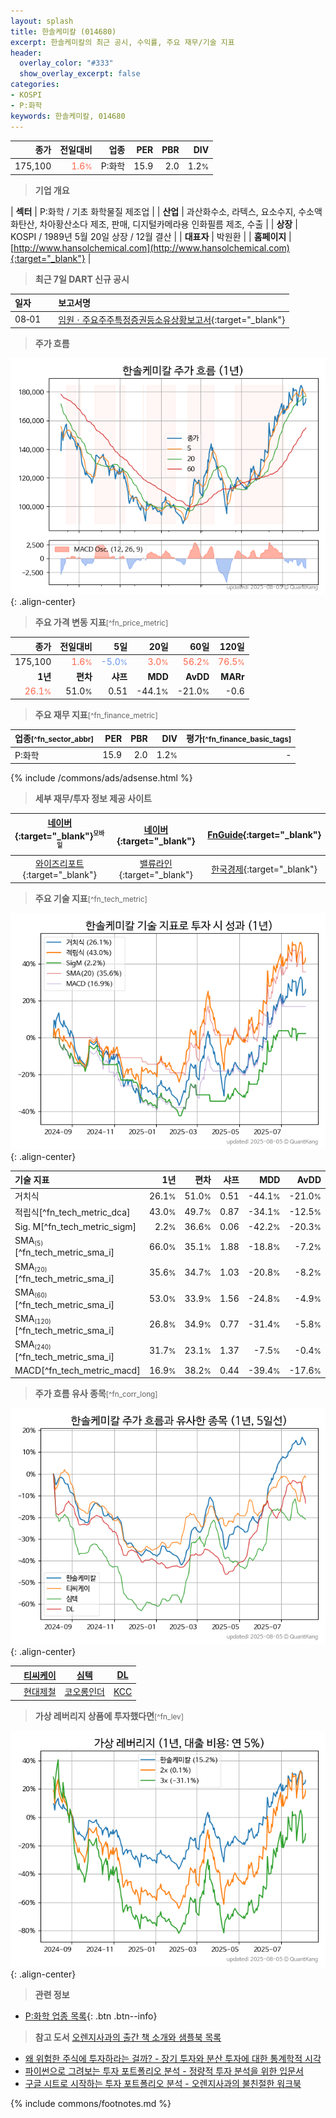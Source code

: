 ```yaml
---
layout: splash
title: 한솔케미칼 (014680)
excerpt: 한솔케미칼의 최근 공시, 수익률, 주요 재무/기술 지표
header:
  overlay_color: "#333"
  show_overlay_excerpt: false
categories:
- KOSPI
- P:화학
keywords: 한솔케미칼, 014680
---
```


| **종가** | **전일대비** | **업종** | **PER** | **PBR** | **DIV** |
| -------: | -----------: | -------: | ------: | ------: | ------: |
| 175,100 | <span style="color: tomato">1.6<small>%</small></span> | P:화학 | 15.9 | 2.0 | 1.2<small>%</small> |

<!-- more -->


> **기업 개요**<a id="company"></a>

| <span style="white-space:nowrap;">**섹터**</span> | P:화학 / 기초 화학물질 제조업 |
| <span style="white-space:nowrap;">**산업**</span> | 과산화수소, 라텍스, 요소수지, 수소액화탄산, 차아황산소다 제조, 판매, 디지털카메라용 인화필름 제조, 수출 |
| <span style="white-space:nowrap;">**상장**</span> | KOSPI / 1989년 5월 20일 상장 / 12월 결산 |
| <span style="white-space:nowrap;">**대표자**</span> | 박원환 |
| <span style="white-space:nowrap;">**홈페이지**</span> | [http://www.hansolchemical.com](http://www.hansolchemical.com){:target="_blank"} |


> **최근 7일 DART 신규 공시**<a id="dart"></a>

| **일자** |      | **보고서명** |
| :------- | :--- | :----------- |
| 08&#x2011;01 | | [임원ㆍ주요주주특정증권등소유상황보고서](https://dart.fss.or.kr/dsaf001/main.do?rcpNo=20250801000221){:target="_blank"} |


> **주가 흐름**<a id="price"></a>

![014680](/stock/images/014680.png){: .align-center}


> **주요 가격 변동 지표**<small>[^fn_price_metric]</small>

| **종가** | **전일대비** | **5일** | **20일** | **60일** | **120일** |
| -------: | -----------: | ------: | -------: | -------: | --------: |
| 175,100 | <span style="color: tomato">1.6<small>%</small></span> | <span style="color: cornflowerblue">-5.0<small>%</small></span> | <span style="color: tomato">3.0<small>%</small></span> | <span style="color: tomato">56.2<small>%</small></span> | <span style="color: tomato">76.5<small>%</small></span> |
| **1년** | **편차** | **샤프** | **MDD** | **AvDD** | **MARr** |
| <span style="color: tomato">26.1<small>%</small></span> | 51.0<small>%</small> | 0.51 | -44.1<small>%</small> | -21.0<small>%</small> | -0.6 |


> **주요 재무 지표**<small>[^fn_finance_metric]</small>

| **업종**<small>[^fn_sector_abbr]</small> | **PER** | **PBR** | **DIV** | **평가**<small>[^fn_finance_basic_tags]</small> |
| :--------------------------------------- | ------: | ------: | ------: | ----------------------------------------------: |
| P:화학 | 15.9 | 2.0 | 1.2<small>%</small> | - |



{% include /commons/ads/adsense.html %}

> **세부 재무/투자 정보 제공 사이트**

| [네이버](https://m.stock.naver.com/domestic/stock/014680/finance/summary){:target="_blank"}<sup><small>모바일</small></sup> | [네이버](https://finance.naver.com/item/coinfo.naver?code=014680){:target="_blank"} | [FnGuide](https://comp.fnguide.com/SVO2/ASP/SVD_Invest.asp?gicode=A014680&MenuYn=Y){:target="_blank"} |
| :---: | :---: | :---: |
| [와이즈리포트](https://comp.wisereport.co.kr/company/c1040001.aspx?cmp_cd=014680){:target="_blank"} | [밸류라인](https://www.valueline.co.kr/finance/summary/014680){:target="_blank"} | [한국경제](https://markets.hankyung.com/stock/014680/financial-summary){:target="_blank"} |


> **주요 기술 지표**<small>[^fn_tech_metric]</small>


![014680](/stock/images/014680_tech.png){: .align-center}

| **기술 지표** | **1년** | **편차** | **샤프** | **MDD** | **AvDD** |
| :------------ | ------: | -----------: | -------: | ------: | -------: |
| 거치식 | 26.1<small>%</small> | 51.0<small>%</small> | 0.51 | -44.1<small>%</small> | -21.0<small>%</small> |
| 적립식[^fn_tech_metric_dca] | 43.0<small>%</small> | 49.7<small>%</small> | 0.87 | -34.1<small>%</small> | -12.5<small>%</small> |
| Sig. M[^fn_tech_metric_sigm] | 2.2<small>%</small> | 36.6<small>%</small> | 0.06 | -42.2<small>%</small> | -20.3<small>%</small> |
| SMA<small><sub>(5)</sub></small>[^fn_tech_metric_sma_i] | 66.0<small>%</small> | 35.1<small>%</small> | 1.88 | -18.8<small>%</small> | -7.2<small>%</small> |
| SMA<small><sub>(20)</sub></small>[^fn_tech_metric_sma_i] | 35.6<small>%</small> | 34.7<small>%</small> | 1.03 | -20.8<small>%</small> | -8.2<small>%</small> |
| SMA<small><sub>(60)</sub></small>[^fn_tech_metric_sma_i] | 53.0<small>%</small> | 33.9<small>%</small> | 1.56 | -24.8<small>%</small> | -4.9<small>%</small> |
| SMA<small><sub>(120)</sub></small>[^fn_tech_metric_sma_i] | 26.8<small>%</small> | 34.9<small>%</small> | 0.77 | -31.4<small>%</small> | -5.8<small>%</small> |
| SMA<small><sub>(240)</sub></small>[^fn_tech_metric_sma_i] | 31.7<small>%</small> | 23.1<small>%</small> | 1.37 | -7.5<small>%</small> | -0.4<small>%</small> |
| MACD[^fn_tech_metric_macd] | 16.9<small>%</small> | 38.2<small>%</small> | 0.44 | -39.4<small>%</small> | -17.6<small>%</small> |


> **주가 흐름 유사 종목**<a id="corr"></a><small>[^fn_corr_long]</small>

![014680](/stock/images/014680_corr.png){: .align-center}

|       | [티씨케이](/064760/) | [심텍](/222800/) | [DL](/000210/) |
| :---: | :------------------------------------: | :------------------------------------: | :------------------------------------: |
|       | [현대제철](/004020/) | [코오롱인더](/120110/) | [KCC](/002380/) |


> **가상 레버리지 상품에 투자했다면**<a id="2x"></a><small>[^fn_lev]</small>

![014680](/stock/images/014680_2x.png){: .align-center}


> **관련 정보**

- [P:화학 업종 목록](/stats/sector/kospi_업종_화학_종목/){: .btn .btn--info}

> **참고 도서** [오렌지사과의 출간 책 소개와 샘플북 목록](https://kongdori.tistory.com/691)

- [왜 위험한 주식에 투자하라는 걸까? - 장기 투자와 분산 투자에 대한 통계학적 시각](https://kongdori.tistory.com/421)
- [파이썬으로 그려보는 투자 포트폴리오 분석  - 정량적 투자 분석을 위한 입문서](https://kongdori.tistory.com/643)
- [구글 시트로 시작하는 투자 포트폴리오 분석 - 오렌지사과의 불친절한 워크북](https://kongdori.tistory.com/449)


{% include commons/footnotes.md %}